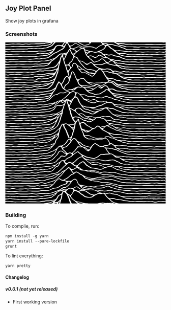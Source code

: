 ## Joy Plot Panel

Show joy plots in grafana

### Screenshots

![example](https://raw.githubusercontent.com/NatelEnergy/grafana-joy-panel/master/src/img/jd.jpg)

### Building

To complie, run:

```
npm install -g yarn
yarn install --pure-lockfile
grunt
```

To lint everything:

```
yarn pretty
```

#### Changelog

##### v0.0.1 (not yet released)

* First working version
